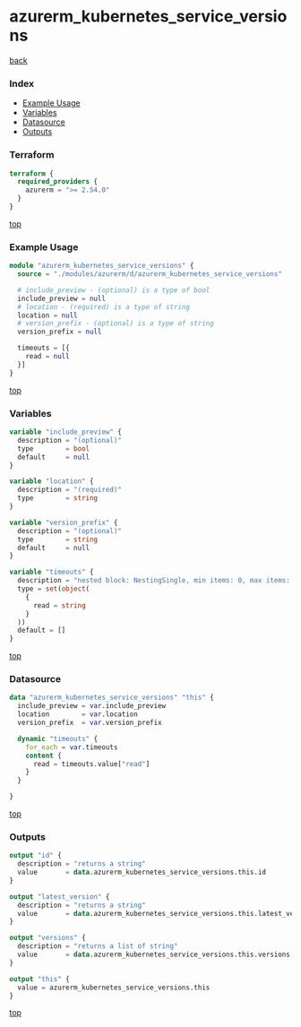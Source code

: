 # azurerm_kubernetes_service_versions

[back](../azurerm.md)

### Index

- [Example Usage](#example-usage)
- [Variables](#variables)
- [Datasource](#datasource)
- [Outputs](#outputs)

### Terraform

```terraform
terraform {
  required_providers {
    azurerm = ">= 2.54.0"
  }
}
```

[top](#index)

### Example Usage

```terraform
module "azurerm_kubernetes_service_versions" {
  source = "./modules/azurerm/d/azurerm_kubernetes_service_versions"

  # include_preview - (optional) is a type of bool
  include_preview = null
  # location - (required) is a type of string
  location = null
  # version_prefix - (optional) is a type of string
  version_prefix = null

  timeouts = [{
    read = null
  }]
}
```

[top](#index)

### Variables

```terraform
variable "include_preview" {
  description = "(optional)"
  type        = bool
  default     = null
}

variable "location" {
  description = "(required)"
  type        = string
}

variable "version_prefix" {
  description = "(optional)"
  type        = string
  default     = null
}

variable "timeouts" {
  description = "nested block: NestingSingle, min items: 0, max items: 0"
  type = set(object(
    {
      read = string
    }
  ))
  default = []
}
```

[top](#index)

### Datasource

```terraform
data "azurerm_kubernetes_service_versions" "this" {
  include_preview = var.include_preview
  location        = var.location
  version_prefix  = var.version_prefix

  dynamic "timeouts" {
    for_each = var.timeouts
    content {
      read = timeouts.value["read"]
    }
  }

}
```

[top](#index)

### Outputs

```terraform
output "id" {
  description = "returns a string"
  value       = data.azurerm_kubernetes_service_versions.this.id
}

output "latest_version" {
  description = "returns a string"
  value       = data.azurerm_kubernetes_service_versions.this.latest_version
}

output "versions" {
  description = "returns a list of string"
  value       = data.azurerm_kubernetes_service_versions.this.versions
}

output "this" {
  value = azurerm_kubernetes_service_versions.this
}
```

[top](#index)